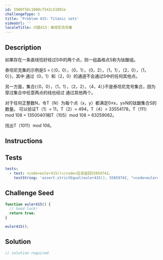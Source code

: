 ```yaml
---
id: 5900f50c1000cf542c51001e
challengeType: 5
title: 'Problem 415: Titanic sets'
videoUrl: ''
localeTitle: 问题415：泰坦尼克号集
---
```


## Description
<section id="description">
如果存在一条直线恰好经过S中的两个点，则一组晶格点S称为钛酸组。

泰坦尼克集的示例是S = {（0，0），（0，1），（0，2），（1，1），（2，0），（1，0）}，其中 通过（0，1）和（2，0）的通道不会通过S中的任何其他点。

另一方面，集合{（0，0），（1，1），（2，2），（4，4）}不是泰坦尼克号集合，因为穿过集合中任意两点的线也经过 通过其他两个。

对于任何正整数N，令T（N）为每个点（x，y）都满足0≤x，y≤N的钛酸集合S的数量。
可以验证T（1）= 11，T（2）= 494，T（4）= 33554178，T（111）mod 108 = 13500401和T（105）mod 108 = 63259062。

找出T（1011）mod 108。
</section>

## Instructions
<section id="instructions">
</section>

## Tests
<section id='tests'>

```yml
tests:
  - text: <code>euler415()</code>应该返回55859742。
    testString: 'assert.strictEqual(euler415(), 55859742, "<code>euler415()</code> should return 55859742.");'

```

</section>

## Challenge Seed
<section id='challengeSeed'>

<div id='js-seed'>

```js
function euler415() {
  // Good luck!
  return true;
}

euler415();

```

</div>



</section>

## Solution
<section id='solution'>

```js
// solution required
```
</section>
